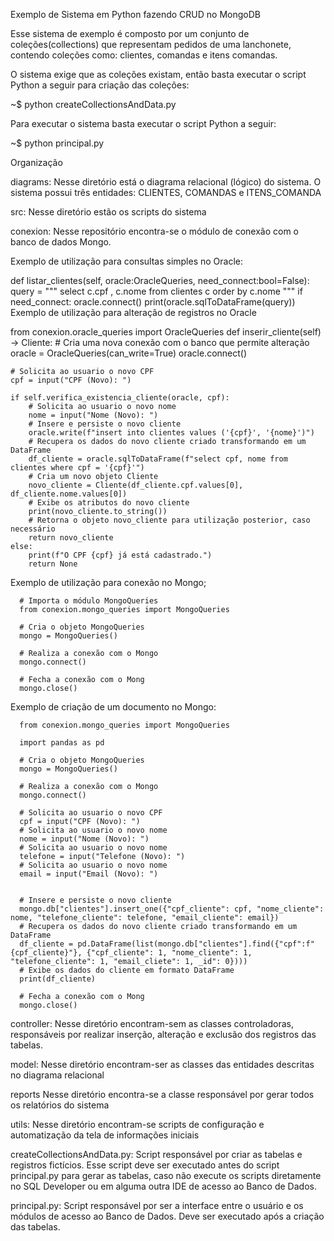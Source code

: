 Exemplo de Sistema em Python fazendo CRUD no MongoDB

Esse sistema de exemplo é composto por um conjunto de coleções(collections) que representam pedidos de uma lanchonete, contendo coleções como: clientes, comandas e itens comandas.

O sistema exige que as coleções existam, então basta executar o script Python a seguir para criação das coleções:

~$ python createCollectionsAndData.py 

Para executar o sistema basta executar o script Python a seguir:

~$ python principal.py

Organização

diagrams: Nesse diretório está o diagrama relacional (lógico) do sistema.
O sistema possui três entidades: CLIENTES, COMANDAS e ITENS_COMANDA

src: Nesse diretório estão os scripts do sistema

conexion: Nesse repositório encontra-se o módulo de conexão com o banco de dados Mongo. 

Exemplo de utilização para consultas simples no Oracle:

def listar_clientes(self, oracle:OracleQueries, need_connect:bool=False):
    query = """
            select c.cpf
                , c.nome 
            from clientes c
            order by c.nome
            """
    if need_connect:
        oracle.connect()
    print(oracle.sqlToDataFrame(query))
Exemplo de utilização para alteração de registros no Oracle

from conexion.oracle_queries import OracleQueries
def inserir_cliente(self) -> Cliente:
    # Cria uma nova conexão com o banco que permite alteração
    oracle = OracleQueries(can_write=True)
    oracle.connect()

    # Solicita ao usuario o novo CPF
    cpf = input("CPF (Novo): ")

    if self.verifica_existencia_cliente(oracle, cpf):
        # Solicita ao usuario o novo nome
        nome = input("Nome (Novo): ")
        # Insere e persiste o novo cliente
        oracle.write(f"insert into clientes values ('{cpf}', '{nome}')")
        # Recupera os dados do novo cliente criado transformando em um DataFrame
        df_cliente = oracle.sqlToDataFrame(f"select cpf, nome from clientes where cpf = '{cpf}'")
        # Cria um novo objeto Cliente
        novo_cliente = Cliente(df_cliente.cpf.values[0], df_cliente.nome.values[0])
        # Exibe os atributos do novo cliente
        print(novo_cliente.to_string())
        # Retorna o objeto novo_cliente para utilização posterior, caso necessário
        return novo_cliente
    else:
        print(f"O CPF {cpf} já está cadastrado.")
        return None

Exemplo de utilização para conexão no Mongo;

      # Importa o módulo MongoQueries
      from conexion.mongo_queries import MongoQueries
      
      # Cria o objeto MongoQueries
      mongo = MongoQueries()

      # Realiza a conexão com o Mongo
      mongo.connect()

      # Fecha a conexão com o Mong
      mongo.close()

Exemplo de criação de um documento no Mongo:

      from conexion.mongo_queries import MongoQueries

      import pandas as pd
      
      # Cria o objeto MongoQueries
      mongo = MongoQueries()

      # Realiza a conexão com o Mongo
      mongo.connect()

      # Solicita ao usuario o novo CPF
      cpf = input("CPF (Novo): ")
      # Solicita ao usuario o novo nome
      nome = input("Nome (Novo): ")
      # Solicita ao usuario o novo nome
      telefone = input("Telefone (Novo): ")
      # Solicita ao usuario o novo nome
      email = input("Email (Novo): ")


      # Insere e persiste o novo cliente
      mongo.db["clientes"].insert_one({"cpf_cliente": cpf, "nome_cliente": nome, "telefone_cliente": telefone, "email_cliente": email})
      # Recupera os dados do novo cliente criado transformando em um DataFrame
      df_cliente = pd.DataFrame(list(mongo.db["clientes"].find({"cpf":f"{cpf_cliente}"}, {"cpf_cliente": 1, "nome_cliente": 1, "telefone_cliente": 1, "email_cliete": 1, _id": 0})))
      # Exibe os dados do cliente em formato DataFrame
      print(df_cliente)

      # Fecha a conexão com o Mong
      mongo.close()
controller: Nesse diretório encontram-sem as classes controladoras, responsáveis por realizar inserção, alteração e exclusão dos registros das tabelas.

model: Nesse diretório encontram-ser as classes das entidades descritas no diagrama relacional

reports Nesse diretório encontra-se a classe responsável por gerar todos os relatórios do sistema

utils: Nesse diretório encontram-se scripts de configuração e automatização da tela de informações iniciais

createCollectionsAndData.py: Script responsável por criar as tabelas e registros fictícios. Esse script deve ser executado antes do script principal.py para gerar as tabelas, caso não execute os scripts diretamente no SQL Developer ou em alguma outra IDE de acesso ao Banco de Dados.

principal.py: Script responsável por ser a interface entre o usuário e os módulos de acesso ao Banco de Dados. Deve ser executado após a criação das tabelas.

 
